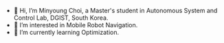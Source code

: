 - 👋 Hi, I’m Minyoung Choi, a Master's student in Autonomous System and Control Lab, DGIST, South Korea.
- 👀 I’m interested in Mobile Robot Navigation.
- 🌱 I’m currently learning Optimization.

<!---
mych907/mych907 is a ✨ special ✨ repository because its `README.md` (this file) appears on your GitHub profile.
You can click the Preview link to take a look at your changes.
--->
